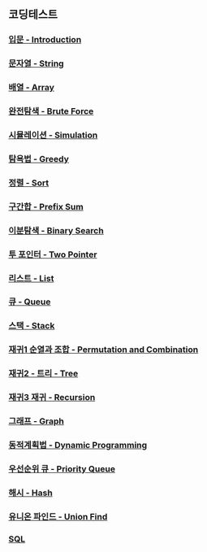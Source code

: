 코딩테스트
----------

### [입문 - Introduction](https://github.com/nicky-day/CodingTest/blob/main/src/main/java/org/example/introduction/README.md)
### [문자열 - String](https://github.com/nicky-day/CodingTest/blob/main/src/main/java/org/example/string/README.md)
### [배열 - Array](https://github.com/nicky-day/CodingTest/blob/main/src/main/java/org/example/array/README.md)
### [완전탐색 - Brute Force](https://github.com/nicky-day/CodingTest/blob/main/src/main/java/org/example/brute_force/README.md)
### [시뮬레이션 - Simulation](https://github.com/nicky-day/CodingTest/blob/main/src/main/java/org/example/simulation/README.md)
### [탐욕법 - Greedy](https://github.com/nicky-day/CodingTest/blob/main/src/main/java/org/example/greedy/README.md)
### [정렬 - Sort](https://github.com/nicky-day/CodingTest/blob/main/src/main/java/org/example/sort/README.md)
### [구간합 - Prefix Sum](https://github.com/nicky-day/CodingTest/blob/main/src/main/java/org/example/prefix_sum/README.md)
### [이분탐색 - Binary Search](https://github.com/nicky-day/CodingTest/blob/main/src/main/java/org/example/binary_search/README.md)
### [투 포인터 - Two Pointer](https://github.com/nicky-day/CodingTest/blob/main/src/main/java/org/example/two_pointer/README.md)
### [리스트 - List](https://github.com/nicky-day/CodingTest/blob/main/src/main/java/org/example/list/README.md)
### [큐 - Queue](https://github.com/nicky-day/CodingTest/blob/main/src/main/java/org/example/queue/README.md)
### [스택 - Stack](https://github.com/nicky-day/CodingTest/blob/main/src/main/java/org/example/stack/README.md)
### [재귀1 순열과 조합 - Permutation and Combination](https://github.com/nicky-day/CodingTest/blob/main/src/main/java/org/example/recursion_permutaion_and_combination/README.md)
### [재귀2 - 트리 - Tree](https://github.com/nicky-day/CodingTest/blob/main/src/main/java/org/example/recursion_tree/README.md)
### [재귀3 재귀 - Recursion](https://github.com/nicky-day/CodingTest/blob/main/src/main/java/org/example/recursion/README.md)
### [그래프 - Graph](https://github.com/nicky-day/CodingTest/blob/main/src/main/java/org/example/graph/README.md)
### [동적계획법 - Dynamic Programming](https://github.com/nicky-day/CodingTest/blob/main/src/main/java/org/example/dynamic_programming/README.md)
### [우선순위 큐 - Priority Queue](https://github.com/nicky-day/CodingTest/blob/main/src/main/java/org/example/priority_queue/README.md)
### [해시 - Hash](https://github.com/nicky-day/CodingTest/blob/main/src/main/java/org/example/hash/README.md)
### [유니온 파인드 - Union Find](https://github.com/nicky-day/CodingTest/blob/main/src/main/java/org/example/union_find/README.md)
### [SQL](https://github.com/nicky-day/CodingTest/blob/main/src/main/java/org/example/sql/README.md)

